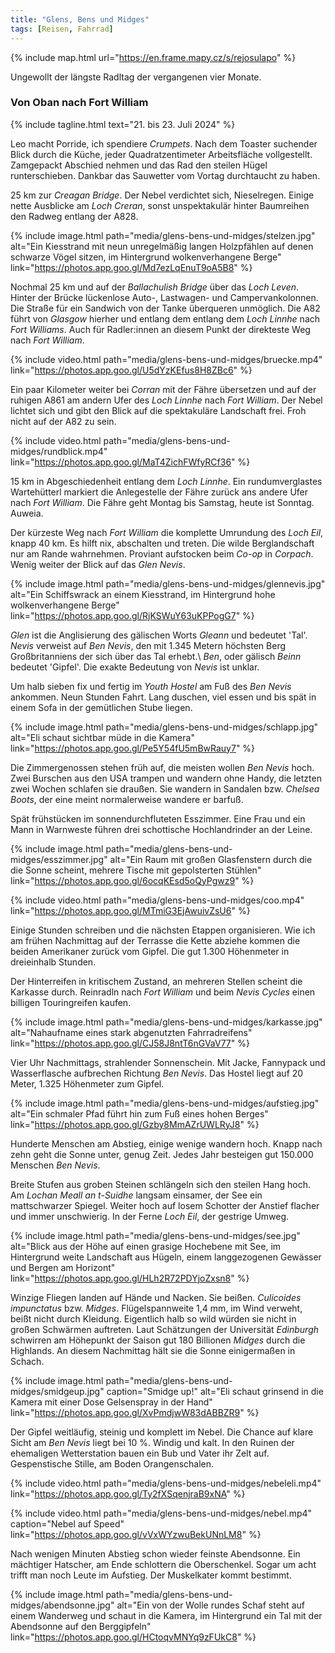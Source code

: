 ```yaml
---
title: "Glens, Bens und Midges"
tags: [Reisen, Fahrrad]
---
```


{% include map.html url="https://en.frame.mapy.cz/s/rejosulapo" %}

Ungewollt der längste Radltag der vergangenen vier Monate.

### Von Oban nach Fort William

{% include tagline.html text="21. bis 23. Juli 2024" %}

Leo macht Porride, ich spendiere _Crumpets_.
Nach dem Toaster suchender Blick durch die Küche, jeder Quadratzentimeter Arbeitsfläche vollgestellt.
Zamgepackt Abschied nehmen und das Rad den steilen Hügel runterschieben.
Dankbar das Sauwetter vom Vortag durchtaucht zu haben.

25 km zur _Creagan Bridge_.
Der Nebel verdichtet sich, Nieselregen.
Einige nette Ausblicke am _Loch Creran_, sonst unspektakulär hinter Baumreihen den Radweg entlang der A828.

{% include image.html path="media/glens-bens-und-midges/stelzen.jpg" alt="Ein Kiesstrand mit neun unregelmäßig langen Holzpfählen auf denen schwarze Vögel sitzen, im Hintergrund wolkenverhangene Berge" link="https://photos.app.goo.gl/Md7ezLqEnuT9oA5B8" %}

Nochmal 25 km und auf der _Ballachulish Bridge_ über das _Loch Leven_.
Hinter der Brücke lückenlose Auto-, Lastwagen- und Campervankolonnen.
Die Straße für ein Sandwich von der Tanke überqueren unmöglich.
Die A82 führt von _Glasgow_ hierher und entlang dem entlang dem _Loch Linnhe_ nach _Fort Williams_.
Auch für Radler:innen an diesem Punkt der direkteste Weg nach _Fort William_.

{% include video.html path="media/glens-bens-und-midges/bruecke.mp4" link="https://photos.app.goo.gl/U5dYzKEfus8H8ZBc6" %}

Ein paar Kilometer weiter bei _Corran_ mit der Fähre übersetzen und auf der ruhigen A861 am andern Ufer des _Loch Linnhe_ nach _Fort William_.
Der Nebel lichtet sich und gibt den Blick auf die spektakuläre Landschaft frei.
Froh nicht auf der A82 zu sein.

{% include video.html path="media/glens-bens-und-midges/rundblick.mp4" link="https://photos.app.goo.gl/MaT4ZichFWfyRCf36" %}

15 km in Abgeschiedenheit entlang dem _Loch Linnhe_.
Ein rundumverglastes Wartehütterl markiert die Anlegestelle der Fähre zurück ans andere Ufer nach _Fort William_.
Die Fähre geht Montag bis Samstag, heute ist Sonntag.
Auweia.

Der kürzeste Weg nach _Fort William_ die komplette Umrundung des _Loch Eil_, knapp 40 km.
Es hilft nix, abschalten und treten.
Die wilde Berglandschaft nur am Rande wahrnehmen.
Proviant aufstocken beim _Co-op_ in _Corpach_.
Wenig weiter der Blick auf das _Glen Nevis_.

{% include image.html path="media/glens-bens-und-midges/glennevis.jpg" alt="Ein Schiffswrack an einem Kiesstrand, im Hintergrund hohe wolkenverhangene Berge" link="https://photos.app.goo.gl/RjKSWuY63uKPPogG7" %}

_Glen_ ist die Anglisierung des gälischen Worts _Gleann_ und bedeutet 'Tal'.
_Nevis_ verweist auf _Ben Nevis_, den mit 1.345 Metern höchsten Berg Großbritanniens der sich über das Tal erhebt.\\
_Ben_, oder gälisch _Beinn_ bedeutet 'Gipfel'.
Die exakte Bedeutung von _Nevis_ ist unklar.

Um halb sieben fix und fertig im _Youth Hostel_ am Fuß des _Ben Nevis_ ankommen.
Neun Stunden Fahrt.
Lang duschen, viel essen und bis spät in einem Sofa in der gemütlichen Stube liegen.

{% include image.html path="media/glens-bens-und-midges/schlapp.jpg" alt="Eli schaut sichtbar müde in die Kamera" link="https://photos.app.goo.gl/Pe5Y54fU5mBwRauy7" %}

Die Zimmergenossen stehen früh auf, die meisten wollen _Ben Nevis_ hoch.
Zwei Burschen aus den USA trampen und wandern ohne Handy, die letzten zwei Wochen schlafen sie draußen.
Sie wandern in Sandalen bzw. _Chelsea Boots_, der eine meint normalerweise wandere er barfuß.

Spät frühstücken im sonnendurchfluteten Esszimmer.
Eine Frau und ein Mann in Warnweste führen drei schottische Hochlandrinder an der Leine.

{% include image.html path="media/glens-bens-und-midges/esszimmer.jpg" alt="Ein Raum mit großen Glasfenstern durch die die Sonne scheint, mehrere Tische mit gepolsterten Stühlen" link="https://photos.app.goo.gl/6ocqKEsd5oQyPgwz9" %}

{% include video.html path="media/glens-bens-und-midges/coo.mp4" link="https://photos.app.goo.gl/MTmiG3EjAwuivZsU6" %}

Einige Stunden schreiben und die nächsten Etappen organisieren.
Wie ich am frühen Nachmittag auf der Terrasse die Kette abziehe kommen die beiden Amerikaner zurück vom Gipfel.
Die gut 1.300 Höhenmeter in dreieinhalb Stunden.

Der Hinterreifen in kritischem Zustand, an mehreren Stellen scheint die Karkasse durch.
Reinradln nach _Fort William_ und beim _Nevis Cycles_ einen billigen Touringreifen kaufen.

{% include image.html path="media/glens-bens-und-midges/karkasse.jpg" alt="Nahaufname eines stark abgenutzten Fahrradreifens" link="https://photos.app.goo.gl/CJ58J8ntT6nGVaV77" %}

Vier Uhr Nachmittags, strahlender Sonnenschein.
Mit Jacke, Fannypack und Wasserflasche aufbrechen Richtung _Ben Nevis_.
Das Hostel liegt auf 20 Meter, 1.325 Höhenmeter zum Gipfel.

{% include image.html path="media/glens-bens-und-midges/aufstieg.jpg" alt="Ein schmaler Pfad führt hin zum Fuß eines hohen Berges" link="https://photos.app.goo.gl/Gzby8MmAZrUWLRyJ8" %}

Hunderte Menschen am Abstieg, einige wenige wandern hoch.
Knapp nach zehn geht die Sonne unter, genug Zeit.
Jedes Jahr besteigen gut 150.000 Menschen _Ben Nevis_.

Breite Stufen aus groben Steinen schlängeln sich den steilen Hang hoch.
Am _Lochan Meall an t-Suidhe_ langsam einsamer, der See ein mattschwarzer Spiegel.
Weiter hoch auf losem Schotter der Anstief flacher und immer unschwierig.
In der Ferne _Loch Eil_, der gestrige Umweg.

{% include image.html path="media/glens-bens-und-midges/see.jpg" alt="Blick aus der Höhe auf einen grasige Hochebene mit See, im Hintergrund weite Landschaft aus Hügeln, einem langgezogenen Gewässer und Bergen am Horizont" link="https://photos.app.goo.gl/HLh2R72PDYjoZxsn8" %}

Winzige Fliegen landen auf Hände und Nacken.
Sie beißen.
_Culicoides impunctatus_ bzw. _Midges_.
Flügelspannweite 1,4 mm, im Wind verweht, beißt nicht durch Kleidung.
Eigentlich halb so wild würden sie nicht in großen Schwärmen auftreten.
Laut Schätzungen der Universität _Edinburgh_ schwirren am Höhepunkt der Saison gut 180 Billionen _Midges_ durch die Highlands.
An diesem Nachmittag hält sie die Sonne einigermaßen in Schach.

{% include image.html path="media/glens-bens-und-midges/smidgeup.jpg" caption="Smidge up!" alt="Eli schaut grinsend in die Kamera mit einer Dose Gelsenspray in der Hand" link="https://photos.app.goo.gl/XvPmdjwW83dABBZR9" %}

Der Gipfel weitläufig, steinig und komplett im Nebel.
Die Chance auf klare Sicht am _Ben Nevis_ liegt bei 10 %.
Windig und kalt.
In den Ruinen der ehemaligen Wetterstation bauen ein Bub und Vater ihr Zelt auf.
Gespenstische Stille, am Boden Orangenschalen.

{% include video.html path="media/glens-bens-und-midges/nebeleli.mp4" link="https://photos.app.goo.gl/Ty2fXSqenjraB9xNA" %}

{% include video.html path="media/glens-bens-und-midges/nebel.mp4" caption="Nebel auf Speed" link="https://photos.app.goo.gl/vVxWYzwuBekUNnLM8" %}

Nach wenigen Minuten Abstieg schon wieder feinste Abendsonne.
Ein mächtiger Hatscher, am Ende schlottern die Oberschenkel.
Sogar um acht trifft man noch Leute im Aufstieg.
Der Muskelkater kommt bestimmt.

{% include image.html path="media/glens-bens-und-midges/abendsonne.jpg" alt="Ein von der Wolle rundes Schaf steht auf einem Wanderweg und schaut in die Kamera, im Hintergrund ein Tal mit der Abendsonne auf den Berggipfeln" link="https://photos.app.goo.gl/HCtoqvMNYq9zFUkC8" %}
